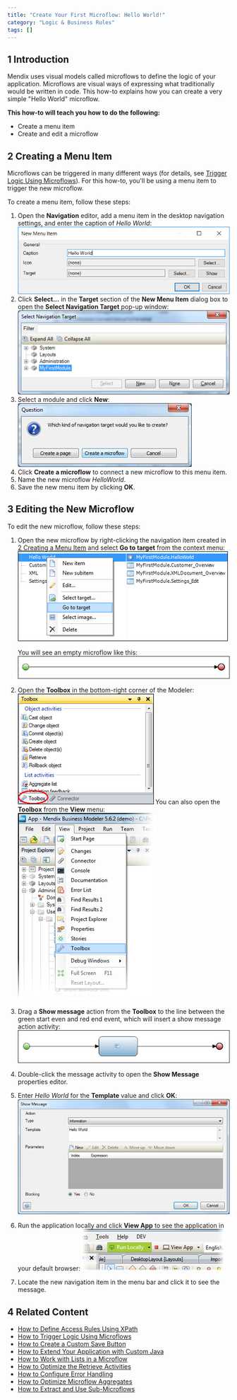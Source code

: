 ```yaml
---
title: "Create Your First Microflow: Hello World!"
category: "Logic & Business Rules"
tags: []
---
```


## 1 Introduction

Mendix uses visual models called microflows to define the logic of your application. Microflows are visual ways of expressing what traditionally would be written in code. This how-to explains how you can create a very simple "Hello World" microflow.

**This how-to will teach you how to do the following:**

* Create a menu item
* Create and edit a microflow

## <a name="CreatingaMenuItem"></a>2 Creating a Menu Item

Microflows can be triggered in many different ways (for details, see [Trigger Logic Using Microflows](Triggering+Logic+using+Microflows)). For this how-to, you'll be using a menu item to trigger the new microflow.

To create a menu item, follow these steps:

1. Open the **Navigation** editor, add a menu item in the desktop navigation settings, and enter the caption of *Hello World*:
    ![](attachments/18448678/18580978.png)
2. Click **Select...** in the **Target** section of the **New Menu Item** dialog box to open the **Select Navigation Target** pop-up window:
    ![](attachments/18448678/18580977.png)
3. Select a module and click **New**:
    ![](attachments/18448678/18580976.png)
4. Click **Create a microflow** to connect a new microflow to this menu item.
5. Name the new microflow *HelloWorld*.
6. Save the new menu item by clicking **OK**.

## 3 Editing the New Microflow

To edit the new microflow, follow these steps:

1. Open the new microflow by right-clicking the navigation item created in [2 Creating a Menu Item](#CreatingaMenuItem) and select **Go to target** from the context menu:
    ![](attachments/18448678/18580975.png)

    You will see an empty microflow like this:
    ![](attachments/18448678/18580974.png)
2. Open the **Toolbox** in the bottom-right corner of the Modeler:
    ![](attachments/18448678/18580967.png)
    You can also open the **Toolbox** from the **View** menu:
    ![](attachments/2949137/3080419.png)
3. Drag a **Show message** action from the **Toolbox** to the line between the green start even and red end event, which will insert a show message action activity:
    ![](attachments/18448678/18580972.png)
4. Double-click the message activity to open the **Show Message** properties editor.
5. Enter *Hello World* for the **Template** value and click **OK**:
    ![](attachments/18448678/18580970.png)
6. Run the application locally and click **View App** to see the application in your default browser:
    ![](attachments/18448678/18580968.png)
7. Locate the new navigation item in the menu bar and click it to see the message.

## 4 Related Content

* [How to Define Access Rules Using XPath](Define+Access+Rules+Using+XPath)
* [How to Trigger Logic Using Microflows](Triggering+Logic+using+Microflows)
* [How to Create a Custom Save Button](Create+a+Custom+Save+Button)
* [How to Extend Your Application with Custom Java](Extending+Your+Application+with+Custom+Java)
* [How to Work with Lists in a Microflow](Working+With+Lists+in+a+Microflow)
* [How to Optimize the Retrieve Activities](Optimizing+Retrieve+Activities)
* [How to Configure Error Handling](Set+Up+Error+Handling)
* [How to Optimize Microflow Aggregates](Optimizing+Microflow+Aggregates)
* [How to Extract and Use Sub-Microflows](Extract+and+use+sub+microflows)
